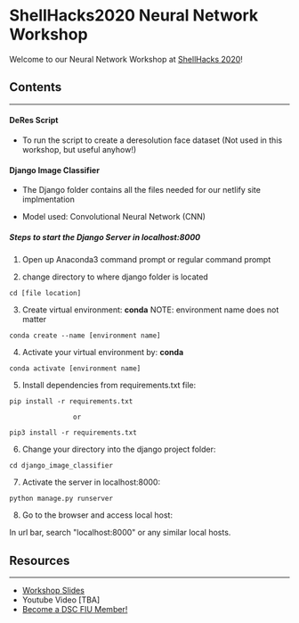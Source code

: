 # ShellHacks2020 Neural Network Workshop

Welcome to our Neural Network Workshop at [ShellHacks 2020](https://shellhacks.net/)!

## Contents
---
  #### DeRes Script
  - To run the script to create a deresolution face dataset (Not used in this workshop, but useful anyhow!)
  
  #### Django Image Classifier
  
  - The Django folder contains all the files needed for our netlify site implmentation
  
  - Model used: Convolutional Neural Network (CNN)
    
##### Steps to start the Django Server in localhost:8000
    
  1. Open up Anaconda3 command prompt or regular command prompt
  
  2. change directory to where django folder is     located
  ```
  cd [file location]
  ```
  
  3. Create virtual environment:
  **conda**
  NOTE: environment name does not matter
  ```
  conda create --name [environment name]
  ```
      
  4. Activate your virtual environment by:
  **conda**
  ```
  conda activate [environment name]
  ```
      
  5. Install dependencies from requirements.txt file:
  ```
  pip install -r requirements.txt
  
                  or
  
  pip3 install -r requirements.txt
  ```
      
  6. Change your directory into the django project folder:
      
  ```
  cd django_image_classifier
  ```
      
  7. Activate the server in localhost:8000:
  ```
  python manage.py runserver
  ```
      
  8. Go to the browser and access local host:
  <p>In url bar, search "localhost:8000" or any similar local hosts.</p>
      

## Resources
---

- [Workshop Slides](https://docs.google.com/presentation/d/1a0WRuEHIr7HNCJbs-l3ocstHtAtfSL8GbBNvRIgH0lU/edit#slide=id.g96c15fa444_1_3)
- Youtube Video [TBA]
- [Become a DSC FIU Member!](https://go.fiu.edu/dscapplication)

